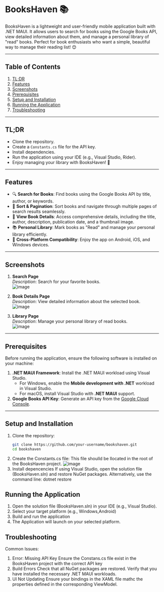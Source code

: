 # BooksHaven 📚

BooksHaven is a lightweight and user-friendly mobile application built with .NET MAUI. It allows users 
to search for books using the Google Books API, view detailed information about them, and manage a personal library of "read" books.
Perfect for book enthusiasts who want a simple, beautiful way to manage their reading list! 😊

---

## Table of Contents
1. [TL;DR](#tldr)
2. [Features](#features)
3. [Screenshots](#screenshots)
4. [Prerequisites](#prerequisites)
5. [Setup and Installation](#setup-and-installation)
6. [Running the Application](#running-the-application)
7. [Troubleshooting](#troubleshooting)

---

## TL;DR

- Clone the repository.
- Create a `Constants.cs` file for the API key.
- Install dependencies.
- Run the application using your IDE (e.g., Visual Studio, Rider).
- Enjoy managing your library with BooksHaven! 🎉

---

## Features

- 🔍 **Search for Books**: Find books using the Google Books API by title, author, or keywords.  
- 🔄 **Sort & Pagination**: Sort books and navigate through multiple pages of search results seamlessly.  
- 📖 **View Book Details**: Access comprehensive details, including the title, author, description, publication date, and a thumbnail image.  
- 📚 **Personal Library**: Mark books as "Read" and manage your personal library efficiently.  
- 🚀 **Cross-Platform Compatibility**: Enjoy the app on Android, iOS, and Windows devices.  


---

## Screenshots

1. **Search Page**  
   _Description_: Search for your favorite books.  
   ![image](https://github.com/user-attachments/assets/081b1e82-6996-4175-a016-2a1e34769ba2)



2. **Book Details Page**  
   _Description_: View detailed information about the selected book.  
   ![image](https://github.com/user-attachments/assets/a5b14c60-07a4-410b-aa28-b87b12d6e143)


3. **Library Page**  
   _Description_: Manage your personal library of read books.  
   ![image](https://github.com/user-attachments/assets/ce70ddc9-5376-40b7-8b16-6135cf6cec3d)


---

## Prerequisites

Before running the application, ensure the following software is installed on your machine:

1. **.NET MAUI Framework**: Install the .NET MAUI workload using Visual Studio.
   - For Windows, enable the **Mobile development with .NET** workload in Visual Studio.
   - For macOS, install Visual Studio with **.NET MAUI** support.
2. **Google Books API Key**: Generate an API key from the [Google Cloud Console](https://console.cloud.google.com/).

---

## Setup and Installation

1. Clone the repository:
   ```bash
   git clone https://github.com/your-username/bookshaven.git
   cd bookshaven
2. Create the Constants.cs file:
   This file shoulld be llocated in the root of the BooksHaven project.
    ![image](https://github.com/user-attachments/assets/c717cbe7-672c-4473-965c-6e7e0fbe581e)
3. Install depencencies
   If using Visual Studio, open the solution file (BooksHaven.sln) and restore NuGet packages.
   Alternatively, use the command line:
    dotnet restore
   
## Running the Application

1. Open the solution file (BooksHaven.sln) in your IDE (e.g., Visual Studio).
2. Select your target platform (e.g., Windows,Android)
3. Build and run the application
4. The Application will launch on your selected platform.

## Troubleshooting

Common Issues:
1. Error: Missing API Key
   Ensure the Constans.cs file exist in the BooksHaven project with the correct API key
2. Build Errors
   Check that all NuGet packages are restored.
   Verify that you have installed the necessary .NET MAUI workloads.
3. UI Not Updating
   Ensure your bindings in the XAML file mathc the properties defined in the corresponding ViewModel.
   
